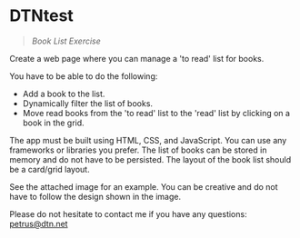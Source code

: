 # DTNtest
>*Book List Exercise*


Create a web page where you can manage a 'to read' list for books.

You have to be able to do the following:
- Add a book to the list.
- Dynamically filter the list of books.
- Move read books from the 'to read' list to the 'read' list by clicking on a
  book in the grid.

The app must be built using HTML, CSS, and JavaScript.
You can use any frameworks or libraries you prefer.
The list of books can be stored in memory and do not have to be persisted.
The layout of the book list should be a card/grid layout.

See the attached image for an example. You can be creative and do not have to
follow the design shown in the image.

Please do not hesitate to contact me if you have any questions:
petrus@dtn.net
